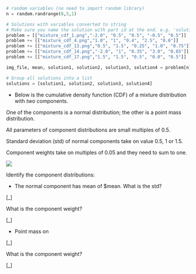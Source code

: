 ```python
# random variables (no need to import random library)
n = random.randrange(0,5,1)

# Solutions with variables converted to string
# Make sure you name the solution with part id at the end. e.g. 'solution1' will be solution for part 1.
problem = [["mixture_cdf_1.png","-2.0", "0.5", "0.5", "-0.5", "0.5"]]
problem += [["mixture_cdf_4.png","1.0", "1", "0.4", "2.5", "0.6"]]
problem += [["mixture_cdf_13.png","0.5", "1.5", "0.25", "1.0", "0.75"]]
problem += [["mixture_cdf_14.png","-2.0", "1", "0.35", "3.0", "0.65"]]
problem += [["mixture_cdf_17.png","1.5", "1.5", "0.5", "0.0", "0.5"]]

img_file, mean, solution1, solution2, solution3, solution4 = problem[n]

# Group all solutions into a list
solutions = [solution1, solution2, solution3, solution4]


```



* Below is the cumulative density function (CDF) of a mixture distribution with *two* components.

One of the components is a normal distribution; the other is a point mass distribution.

All parameters of component distributions are small multiples of 0.5.

Standard deviation (std) of normal components take on value 0.5, 1 or 1.5.

Component weights take on multiples of 0.05 and they need to sum to one.

<img src="/static/$img_file"/>

Identify the component distributions:

* The normal component has mean of $mean. What is the std?

[_]

What is the component weight?

[_]

* Point mass on

[_]

What is the component weight?

[_]
